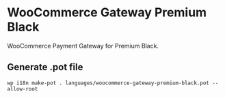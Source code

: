 # WooCommerce Gateway Premium Black

WooCommerce Payment Gateway for Premium Black.

## Generate .pot file
`wp i18n make-pot . languages/woocommerce-gateway-premium-black.pot --allow-root`
